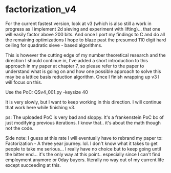 # factorization_v4

For the current fastest version, look at v3 (which is also still a work in progress as I implement 2d sieving and experiment with lifting)... that one will easily factor above 200 bits. And once I port my findings to C and do all the remaining optimizations I hope to blaze past the presumed 110 digit hard ceiling for quadratic sieve - based algorithms.

This is however the cutting edge of my number theoretical research and the direction I should continue in, I've added a short introduction to this approach in my paper at chapter 7, so please refer to the paper to understand what is going on and how one possible approach to solve this may be a lattice basis reduction algorithm. Once I finish wrapping up v3 I will focus on this.

Use the PoC: QSv4_001.py -keysize 40

It is very slowly, but I want to keep working in this direction. I will continue that work here while finishing v3.

ps: The uploaded PoC is very bad and sloppy. It's a frankenstein PoC bc of just modifying previous iterations. I know that.. it's about the math though not the code.

Side note: I guess at this rate I will eventually have to rebrand my paper to: Factorization - A three year journey. lol. I don't know what it takes to get people to take me serious... I really have no choice but to keep going until the bitter end... it's the only way at this point.. especially since I can't find employment anymore or 0day buyers. literally no way out of my current life except succeeding at this.



